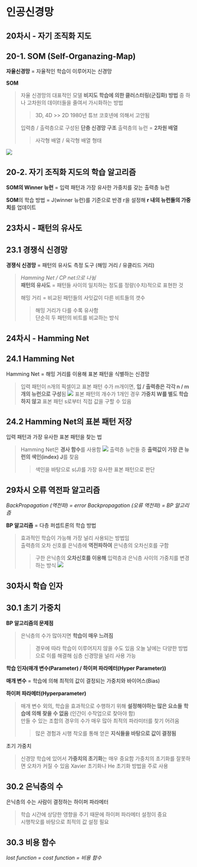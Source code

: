 <h1>인공신경망</h1>

<h2> 20차시 - 자기 조직화 지도<h2>

<h2> 20-1. SOM (Self-Organazing-Map)</h2>

**자율신경망** = 자율적인 학습이 이루어지는 신경망

**SOM**
> 자율 신경망의 대표적인 모델
> **비지도 학습에 의한 클러스터링(군집화) 방법** 중 하나
> 고차원의 데이터들을 줄여서 가시화하는 방법
>> 3D, 4D >> 2D
> 1980년 튜브 코호넨에 의해서 고안됨 
>
> 입력층 / 출력층으로 구성된 **단층 신경망 구조**
> 출력층의 뉴런 = **2차원 배열**
>> 사각형 배열 / 육각형 배열 형태
 
![](../../1.png)

<h2> 20-2. 자기 조직화 지도의 학습 알고리즘</h2>

**SOM의 Winner 뉴런** = 입력 패턴과 가장 유사한 가중치를 갖는 출력층 뉴런  <br>

**SOM**의 학습 방법 = J(winner 뉴런)를 기준으로 반경 r을 설정해 **r 내의 뉴런들의 가중치**를 업데이트

<h2> 23차시 - 패턴의 유사도 </h2>

<h2> 23.1 경쟁식 신경망 </h2>

**경쟁식 신경망** = 패턴의 유사도 측정 도구 (해밍 거리 / 유클리드 거리)

> *Hamming Net / CP net으로 나뉨*  
> **패턴의 유사도** = 패턴들 사이의 일치하는 정도를 정량(수치)적으로 표현한 것  
>   
> 해밍 거리 = 비교된 패턴들의 사잇값이 다른 비트들의 갯수
>> 해밍 거리가 다를 수록 유사함  
>> 단순히 두 패턴의 비트를 비교하는 방식

<h2> 24차시 - Hamming Net </h2>

<h2> 24.1 Hamming Net </h2>

Hamming Net = 해밍 거리를 이용해 표본 패턴을 식별하는 신경망

> 입력 패턴이 n개의 픽셀이고 표본 패턴 수가 m개이면, **입 / 출력층은 각각 n / m개의 뉴런으로 구성**됨 
> ![](../../5.png)
> 표본 패턴의 개수가 1개인 경우 **가중치 W를 별도 학습하지 않고** 표본 패턴 s로부터 직접 값을 구할 수 있음

<h2> 24.2 Hamming Net의 표본 패턴 저장 </h2>

입력 패턴과 가장 유사한 표본 패턴을 찾는 법
> Hamming Net은 **경사 함수**를 사용함
> ![](../../21.png)
> 출력층 뉴런들 중 **출력값이 가장 큰 뉴런의 색인(index) J**를 찾음
>> 색인을 바탕으로 s(J)를 가장 유사한 표본 패턴으로 판단

<h2> 29차시 오류 역전파 알고리즘 </h2>

*BackPropagation (역전파) = error Backpropagation (오류 역전파)
= BP 알고리즘*    

**BP 알고리즘** = 다층 퍼셉트론의 학습 방법
> 효과적인 학습이 가능해 가장 널리 사용되는 방법임
> <br>
> 출력층의 오차 신호를 은닉층에 **역전파하여** 은닉층의 오차신호를 구함
>> 구한 은닉층의 **오차신호를 이용해** 입력층과 은닉층 사이의 가중치를 변경하는 방식
> ![](../../5-2.png)

<h2> 30차시 학습 인자 </h2>

<h2> 30.1 초기 가중치 </h2>

**BP 알고리즘의 문제점**
> 은닉층의 수가 많아지면 **학습이 매우 느려짐**
>> 경우에 따라 학습이 이루어지지 않을 수도 있음
> 오늘 날에는 다양한 방법으로 이를 해결해 심층 신경망을 널리 사용 가능

**학습 인자(매개 변수(Parameter) / 하이퍼 파라메터(Hyper Parameter))**

**매개 변수** = 학습에 의해 최적의 값이 결정되는 가중치와 바이어스(Bias)  

**하이퍼 파라메터(Hyperparameter)**
> 매개 변수 외의, 학습을 효과적으로 수행하기 위해 **설정해야하는 많은 요소들**
> **학습에 의해 찾을 수 없음** (인간이 수작업으로 찾아야 함)  
> 만들 수 있는 조합의 경우의 수가 매우 많아 최적의 파라미터를 찾기 어려움
>> 많은 경험과 시행 착오를 통해 얻은 **지식들을 바탕으로 값이 결정됨**
 
초기 가중치
> 신경망 학습에 있어서 **가중치의 초기화**는 매우 중요함
> 가중치의 초기화를 잘못하면 오차가 커질 수 있음
> Xavier 초기화나 He 초기화 방법을 주로 사용
 
<h2> 30.2 은닉층의 수</h2>
 
은닉층의 수는 사람이 결정하는 하이퍼 파라메터
> 학습 시간에 상당한 영향을 주기 때문에 하이퍼 파라메터 설정이 중요  
> 시행착오를 바탕으로 최적의 값 설정 필요
 
<h2> 30.3 비용 함수</h2>
 
*lost function = cost function = 비용 함수*

